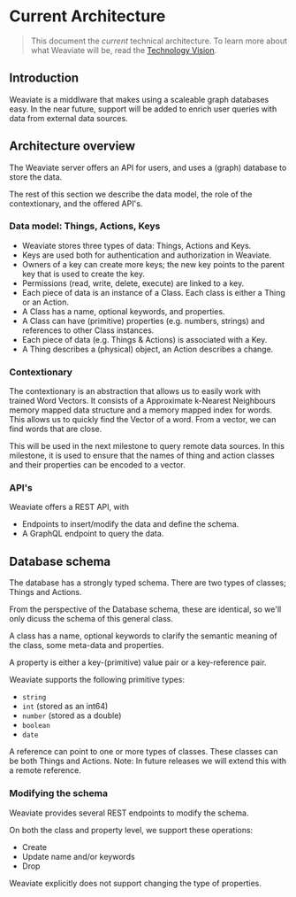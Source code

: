 # Current Architecture

> This document the _current_ technical architecture. 
> To learn more about what Weaviate will be, read the [Technology Vision](./tech_vision.md).

## Introduction
Weaviate is a middlware that makes using a scaleable graph databases easy.
In the near future, support will be added to enrich user queries with data from external data sources.

## Architecture overview
The Weaviate server offers an API for users, and uses a (graph) database to store the data.

The rest of this section we describe the data model, the role of the contextionary, and the offered API's.

### Data model: Things, Actions, Keys
- Weaviate stores three types of data: Things, Actions and Keys.
- Keys are used both for authentication and authorization in Weaviate.
- Owners of a key can create more keys; the new key points to the parent key that is used to create the key.
- Permissions (read, write, delete, execute) are linked to a key.
- Each piece of data is an instance of a Class. Each class is either a Thing or an Action.
- A Class has a name, optional keywords, and properties.
- A Class can have (primitive) properties (e.g. numbers, strings) and references to other Class instances.
- Each piece of data (e.g. Things & Actions) is associated with a Key.
- A Thing describes a (physical) object, an Action describes a change.

### Contextionary
The contextionary is an abstraction that allows us to easily work with trained Word Vectors.
It consists of a Approximate k-Nearest Neighbours memory mapped data structure and a memory mapped
index for words. This allows us to quickly find the Vector of a word. From a vector, we can find
words that are close.

This will be used in the next milestone to query remote data sources. In this milestone,
it is used to ensure that the names of thing and action classes and their properties can be
encoded to a vector.

### API's
Weaviate offers a REST API, with
- Endpoints to insert/modify the data and define the schema.
- A GraphQL endpoint to query the data.

## Database schema
The database has a strongly typed schema. There are two types of classes; Things and Actions.

From the perspective of the Database schema, these are identical, so we'll only dicuss the schema
of this general class.

A class has a name, optional keywords to clarify the semantic meaning of the class, some meta-data and properties.

A property is either a key-(primitive) value pair or a key-reference pair.

Weaviate supports the following primitive types:
- `string`
- `int` (stored as an int64)
- `number` (stored as a double)
- `boolean`
- `date`

A reference can point to one or more types of classes. These classes can be both Things and Actions.
Note: In future releases we will extend this with a remote reference.

### Modifying the schema
Weaviate provides several REST endpoints to modify the schema.

On both the class and property level, we support these operations:
- Create
- Update name and/or keywords
- Drop

Weaviate explicitly does not support changing the type of properties.
